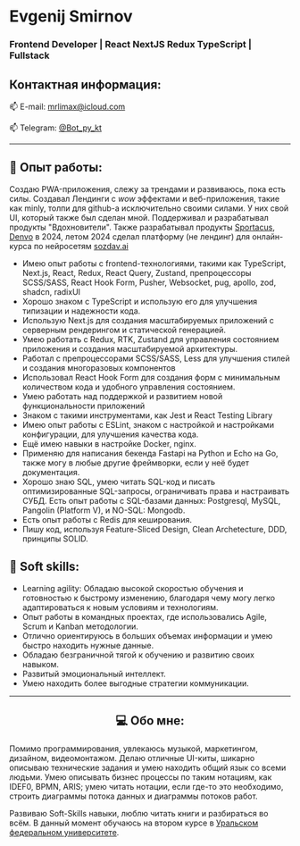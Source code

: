 # Evgenij Smirnov
### Frontend Developer | React NextJS Redux TypeScript | Fullstack

## Контактная информация:
<p style="text-align: start">
   📫 E-mail: <a href='mailto:mrlimax@icloud.com'>mrlimax@icloud.com</a>
</p>
<p style="text-align: start">
   📫 Telegram: <a href='https://t.me/Bot_py_kt'>@Bot_py_kt</a>
</p>

***

## 💼 Опыт работы:

Создаю PWA-приложения, слежу за трендами и развиваюсь, пока есть силы. Создавал Лендинги с *wow* эффектами и веб-приложения, такие как minly, толпи для github-а исключительно своими силами. У них свой UI, который также был сделан мной. Поддерживал и разрабатывал продукты "Вдохновители". Также разрабатывал продукты [Sportacus](https://github.com/SportacusRu), [Denvo](https://github.com/denvoRu) в 2024, летом 2024 сделал платформу (не лендинг) для онлайн-курса по нейросетям [sozdav.ai](https://sozdav.ai)

- Имею опыт работы с frontend-технологиями, такими как TypeScript, Next.js, React, Redux, React Query, Zustand, препроцессоры
  SCSS/SASS, React Hook Form, Pusher, Websocket, pug, apollo, zod, shadcn, radixUI
- Хорошо знаком с TypeScript и использую его для улучшения типизации и надежности кода.
- Использую Next.js для создания масштабируемых приложений с серверным рендерингом и статической генерацией.
- Умею работать с Redux, RTK, Zustand для управления состоянием приложения и создания масштабируемой архитектуры.
- Работал с препроцессорами SCSS/SASS, Less для улучшения стилей и создания многоразовых компонентов
- Использовал React Hook Form для создания форм с минимальным количеством кода и удобного управления состоянием.
- Умею работать над поддержкой и развитием новой функциональности приложений
- Знаком с такими инструментами, как Jest и React Testing Library
- Имею опыт работы с ESLint, знаком с настройкой и настройками конфигурации, для улучшения качества кода.
- Ещё имею навыки в настройке Docker, nginx.
- Применяю для написания бекенда Fastapi на Python и Echo на Go, также могу в любые другие фреймворки, если у неё будет документация.
- Хорошо знаю SQL, умею читать SQL-код и писать оптимизированные SQL-запросы, ограничивать права и настраивать СУБД. Есть опыт работы с SQL-базами данных: Postgresql, MySQL, Pangolin (Platform V), и NO-SQL: Mongodb.
- Есть опыт работы с Redis для кеширования.
- Пишу код, используя Feature-Sliced Design, Clean Archetecture, DDD, принципы SOLID. 
  
## 🤝 Soft skills:

* Learning agility: Обладаю высокой скоростью обучения и готовностью к быстрому изменению,
  благодаря чему могу легко адаптироваться к новым условиям и технологиям.
* Опыт работы в командных проектах, где использовались Agile, Scrum и Kanban методологии.
* Отлично ориентируюсь в больших объемах информации и умею быстро находить нужные данные.
* Обладаю безграничной тягой к обучению и развитию своих навыком.
* Развитый эмоциональный интеллект.
* Умею находить более выгодные стратегии коммуникации.

***

## <p align="center"> 💻 Обо мне:</p>

<p>
Помимо программирования, увлекаюсь музыкой, маркетингом, дизайном, видеомонтажом. Делаю отличные UI-киты, шикарно описываю технические задания и умею находить общий язык со всеми людьми. Умею описывать бизнес процессы по таким нотациям, как IDEF0, BPMN, ARIS; умею читать нотации, если где-то это необходимо, строить диаграммы потока данных и диаграммы потоков работ.

Развиваю Soft-Skills навыки, люблю читать книги и разбираться во всём. В данный момент обучаюсь на втором курсе в [Уральском федеральном университете](https://urfu.ru/ru/).
</p>

<!---
tarkue/tarkue is a ✨ special ✨ repository because its `README.md` (this file) appears on your GitHub profile.
You can click the Preview link to take a look at your changes.
--->
